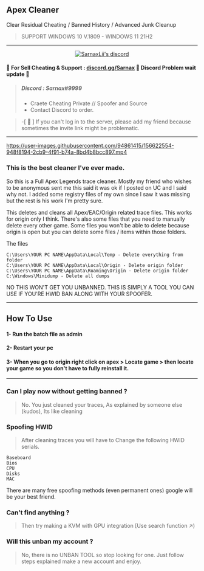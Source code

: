 ## Apex Cleaner
Clear Residual Cheating / Banned History / Advanced Junk Cleanup
> SUPPORT WINDOWS 10 V.1809 - WINDOWS 11 21H2
***
  <p align="center">
    <a href="https://discord.gg/bzfWPSsDfR">
        <img title="Sarnax discord" alt="SarnaxLii's discord" src="https://discord.c99.nl/widget/theme-4/582142955742298132.png"/>
    </a>
</p>


#### 💬 For Sell Cheating & Support  : [discord.gg/Sarnax](https://discord.com/invite/sarnax) 💢 Discord Problem wait update 💢
> ##### Discord : Sarnax#9999
> - Craete Cheating Private // Spoofer and Source 
> - Contact Discord to order.


> -[ 💢 ] If you can't log in to the server, please add my friend because sometimes the invite link might be problematic.
***



https://user-images.githubusercontent.com/94861415/156622554-948f8194-2cb9-4f91-b74a-8bd4b8bcc897.mp4




### This is the best cleaner I've ever made.

So this is a Full Apex Legends trace cleaner. Mostly my friend who wishes to be anonymous sent me this said it was ok if I posted on UC and I said why not. I added some registry files of my own since I saw it was missing but the rest is his work I'm pretty sure.



This deletes and cleans all Apex/EAC/Origin related trace files. This works for origin only I think. There's also some files that you need to manually delete every other game. Some files you won't be able to delete because origin is open but you can delete some files / items within those folders.

The files
```
C:\Users\YOUR PC NAME\AppData\Local\Temp - Delete everything from folder
C:\Users\YOUR PC NAME\AppData\Local\Origin - Delete origin folder
C:\Users\YOUR PC NAME\AppData\Roaming\Origin - Delete origin folder
C:\Windows\Minidump - Delete all dumps
```



NO THIS WON'T GET YOU UNBANNED. THIS IS SIMPLY A TOOL YOU CAN USE IF YOU'RE HWID BAN ALONG WITH YOUR SPOOFER.

***

## How To Use

#### 1- Run the batch file as admin

#### 2- Restart your pc

#### 3- When you go to origin right click on apex > Locate game > then locate your game so you don't have to fully reinstall it.

***


### Can I play now without getting banned ?

> No. You just cleaned your traces, As explained by someone else (kudos), Its like cleaning

### Spoofing HWID

> After cleaning traces you will have to Change the following HWID serials.
```
Baseboard
Bios
CPU
Disks
MAC
```

There are many free spoofing methods (even permanent ones) google will be your best friend.

### Can't find anything ?

> Then try making a KVM with GPU integration [Use search function ↗)

### Will this unban my account ?

> No, there is no UNBAN TOOL so stop looking for one. Just follow steps explained make a new account and enjoy.
